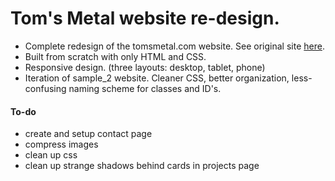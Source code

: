 # Tom's Metal website re-design.

+ Complete redesign of the tomsmetal.com website. See original site [here](http://www.tomsmetal.com/).
+ Built from scratch with only HTML and CSS.
+ Responsive design. (three layouts: desktop, tablet, phone)
+ Iteration of sample_2 website. Cleaner CSS, better organization, less-confusing naming scheme for classes and ID's. 

#### To-do
- create and setup contact page
- compress images
- clean up css
- clean up strange shadows behind cards in projects page
